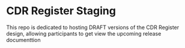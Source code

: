 # CDR Register Staging
This repo is dedicated to hosting DRAFT versions of the CDR Register design, allowing participants to get view the upcoming release documenttion
